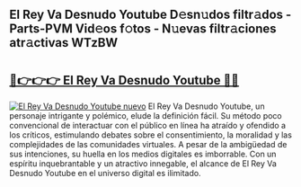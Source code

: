 ## El Rey Va Desnudo Youtube D𝚎sn𝚞dos filtr𝚊dos - Parts-PVM Vid𝚎os f𝚘tos - N𝚞evas filtr𝚊ciones atr𝚊ctivas WTzBW

# <h2><a href="http://mb8kcz.tromn.icu/?c=El+Rey+Va+Desnudo+Youtube">🔗👉👉👉 El Rey Va Desnudo Youtube 🔗🔗</a></h2>

[![El Rey Va Desnudo Youtube nuevo](https://i.imgur.com/pEAQMta.gif)](http://mb8kcz.tromn.icu/?c=El+Rey+Va+Desnudo+Youtube)
El Rey Va Desnudo Youtube, un personaje intrigante y polémico, elude la definición fácil. Su método poco convencional de interactuar con el público en línea ha atraído y ofendido a los críticos, estimulando debates sobre el consentimiento, la moralidad y las complejidades de las comunidades virtuales. A pesar de la ambigüedad de sus intenciones, su huella en los medios digitales es imborrable. Con un espíritu inquebrantable y un atractivo innegable, el alcance de El Rey Va Desnudo Youtube en el universo digital es ilimitado.
